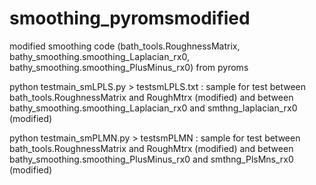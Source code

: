 # smoothing_pyromsmodified

modified smoothing code (bath_tools.RoughnessMatrix, bathy_smoothing.smoothing_Laplacian_rx0, bathy_smoothing.smoothing_PlusMinus_rx0) from pyroms

python testmain_smLPLS.py > testsmLPLS.txt
: sample for test between bath_tools.RoughnessMatrix and RoughMtrx (modified) and between bathy_smoothing.smoothing_Laplacian_rx0 and smthng_laplacian_rx0 (modified) 

python testmain_smPLMN.py > testsmPLMN
: sample for test between bath_tools.RoughnessMatrix and RoughMtrx (modified) and between bathy_smoothing.smoothing_PlusMinus_rx0 and smthng_PlsMns_rx0 (modified) 
